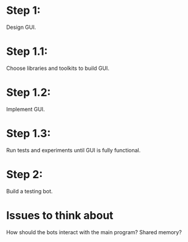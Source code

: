 # Step 1:
Design GUI.

# Step 1.1:
Choose libraries and toolkits to build GUI.

# Step 1.2:
Implement GUI.

# Step 1.3:
Run tests and experiments until GUI is fully functional.

# Step 2:
Build a testing bot.

# Issues to think about
How should the bots interact with the main program? Shared memory?

